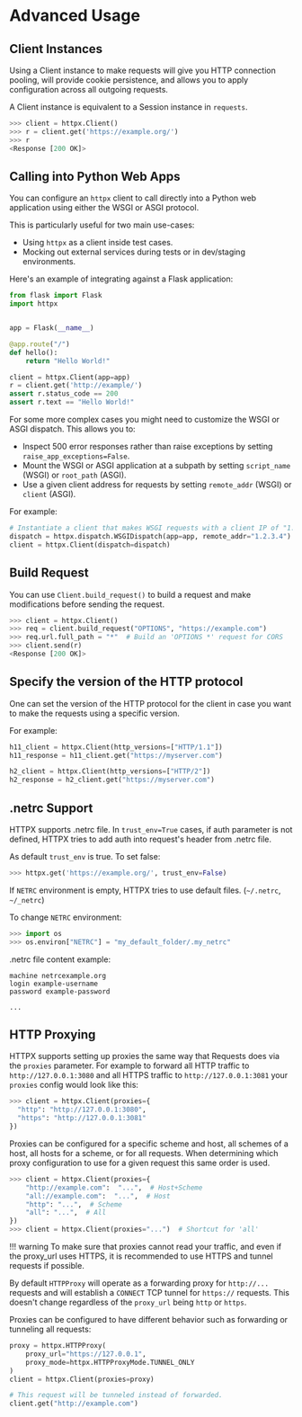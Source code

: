 # Advanced Usage

## Client Instances

Using a Client instance to make requests will give you HTTP connection pooling,
will provide cookie persistence, and allows you to apply configuration across
all outgoing requests.

A Client instance is equivalent to a Session instance in `requests`.

```python
>>> client = httpx.Client()
>>> r = client.get('https://example.org/')
>>> r
<Response [200 OK]>
```

## Calling into Python Web Apps

You can configure an `httpx` client to call directly into a Python web
application using either the WSGI or ASGI protocol.

This is particularly useful for two main use-cases:

* Using `httpx` as a client inside test cases.
* Mocking out external services during tests or in dev/staging environments.

Here's an example of integrating against a Flask application:

```python
from flask import Flask
import httpx


app = Flask(__name__)

@app.route("/")
def hello():
    return "Hello World!"

client = httpx.Client(app=app)
r = client.get('http://example/')
assert r.status_code == 200
assert r.text == "Hello World!"
```

For some more complex cases you might need to customize the WSGI or ASGI
dispatch. This allows you to:

* Inspect 500 error responses rather than raise exceptions by setting `raise_app_exceptions=False`.
* Mount the WSGI or ASGI application at a subpath by setting `script_name` (WSGI) or `root_path` (ASGI).
* Use a given client address for requests by setting `remote_addr` (WSGI) or `client` (ASGI).

For example:

```python
# Instantiate a client that makes WSGI requests with a client IP of "1.2.3.4".
dispatch = httpx.dispatch.WSGIDispatch(app=app, remote_addr="1.2.3.4")
client = httpx.Client(dispatch=dispatch)
```

## Build Request

You can use `Client.build_request()` to build a request and
make modifications before sending the request.

```python
>>> client = httpx.Client()
>>> req = client.build_request("OPTIONS", "https://example.com")
>>> req.url.full_path = "*"  # Build an 'OPTIONS *' request for CORS
>>> client.send(r)
<Response [200 OK]>
```

## Specify the version of the HTTP protocol

One can set the version of the HTTP protocol for the client in case you want to make the requests using a specific version.

For example:

```python
h11_client = httpx.Client(http_versions=["HTTP/1.1"])
h11_response = h11_client.get("https://myserver.com")

h2_client = httpx.Client(http_versions=["HTTP/2"])
h2_response = h2_client.get("https://myserver.com")
```

## .netrc Support

HTTPX supports .netrc file. In `trust_env=True` cases, if auth parameter is
not defined, HTTPX tries to add auth into request's header from .netrc file.

As default `trust_env` is true. To set false:
```python
>>> httpx.get('https://example.org/', trust_env=False)
```

If `NETRC` environment is empty, HTTPX tries to use default files.
(`~/.netrc`, `~/_netrc`)

To change `NETRC` environment:
```python
>>> import os
>>> os.environ["NETRC"] = "my_default_folder/.my_netrc"
```

.netrc file content example:
```
machine netrcexample.org
login example-username
password example-password

...
```

## HTTP Proxying

HTTPX supports setting up proxies the same way that Requests does via the `proxies` parameter.
For example to forward all HTTP traffic to `http://127.0.0.1:3080` and all HTTPS traffic
to `http://127.0.0.1:3081` your `proxies` config would look like this:

```python
>>> client = httpx.Client(proxies={
  "http": "http://127.0.0.1:3080",
  "https": "http://127.0.0.1:3081"
})
```

Proxies can be configured for a specific scheme and host, all schemes of a host,
all hosts for a scheme, or for all requests. When determining which proxy configuration
to use for a given request this same order is used.

```python
>>> client = httpx.Client(proxies={
    "http://example.com":  "...",  # Host+Scheme
    "all://example.com":  "...",  # Host
    "http": "...",  # Scheme
    "all": "...",  # All
})
>>> client = httpx.Client(proxies="...")  # Shortcut for 'all'
```

!!! warning
    To make sure that proxies cannot read your traffic,
    and even if the proxy_url uses HTTPS, it is recommended to
    use HTTPS and tunnel requests if possible.

By default `HTTPProxy` will operate as a forwarding proxy for `http://...` requests
and will establish a `CONNECT` TCP tunnel for `https://` requests. This doesn't change
regardless of the `proxy_url` being `http` or `https`.

Proxies can be configured to have different behavior such as forwarding or tunneling all requests:

```python
proxy = httpx.HTTPProxy(
    proxy_url="https://127.0.0.1",
    proxy_mode=httpx.HTTPProxyMode.TUNNEL_ONLY
)
client = httpx.Client(proxies=proxy)

# This request will be tunneled instead of forwarded.
client.get("http://example.com")
```
